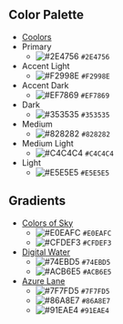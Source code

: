 ## Color Palette
- [Coolors](https://coolors.co/cfdef3-acb6e5-86a8e7-2e4756-f2998e-ef7869-353535-828282-c4c4c4-e5e5e5)
- Primary
  - ![#2E4756](https://via.placeholder.com/15/2E4756/000000?text=+) `#2E4756`
- Accent Light
  - ![#F2998E](https://via.placeholder.com/15/F2998E/000000?text=+) `#F2998E`
- Accent Dark
  - ![#EF7869](https://via.placeholder.com/15/EF7869/000000?text=+) `#EF7869`
- Dark
  - ![#353535](https://via.placeholder.com/15/353535/000000?text=+) `#353535`
- Medium
  - ![#828282](https://via.placeholder.com/15/828282/000000?text=+) `#828282`
- Medium Light
  - ![#C4C4C4](https://via.placeholder.com/15/C4C4C4/000000?text=+) `#C4C4C4`
- Light
  - ![#E5E5E5](https://via.placeholder.com/15/E5E5E5/000000?text=+) `#E5E5E5`

## Gradients
- [Colors of Sky](https://uigradients.com/#ColorsOfSky)
  - ![#E0EAFC](https://via.placeholder.com/15/E0EAFC/000000?text=+) `#E0EAFC`
  - ![#CFDEF3](https://via.placeholder.com/15/CFDEF3/000000?text=+) `#CFDEF3`
- [Digital Water](https://uigradients.com/#DigitalWater)
  - ![#74EBD5](https://via.placeholder.com/15/74EBD5/000000?text=+) `#74EBD5`
  - ![#ACB6E5](https://via.placeholder.com/15/ACB6E5/000000?text=+) `#ACB6E5`
- [Azure Lane](https://uigradients.com/#AzurLane)
  - ![#7F7FD5](https://via.placeholder.com/15/7F7FD5/000000?text=+) `#7F7FD5`
  - ![#86A8E7](https://via.placeholder.com/15/86A8E7/000000?text=+) `#86A8E7`
  - ![#91EAE4](https://via.placeholder.com/15/91EAE4/000000?text=+) `#91EAE4`
